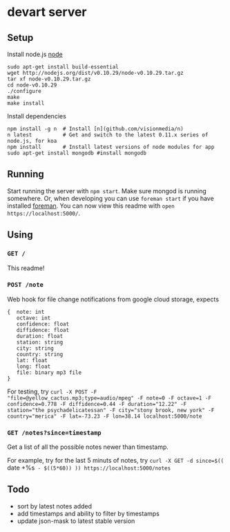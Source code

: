 devart server
=============

Setup
-----

Install node.js [node](nodejs.org)
```
sudo apt-get install build-essential
wget http://nodejs.org/dist/v0.10.29/node-v0.10.29.tar.gz
tar xf node-v0.10.29.tar.gz
cd node-v0.10.29
./configure
make
make install
```

Install dependencies
```
npm install -g n  # Install [n](github.com/visionmedia/n)
n latest          # Get and switch to the latest 0.11.x series of node.js, for koa
npm install       # Install latest versions of node modules for app
sudo apt-get install mongodb #install mongodb
```

Running
-------

Start running the server with `npm start`. Make sure mongod is running somewhere. Or, when developing you can use `foreman start` if you have installed [foreman](https://github.com/ddollar/foreman). You can now view this readme with `open https://localhost:5000/`.

Using
-----

### `GET /`

This readme!

### `POST /note`

Web hook for file change notifications from google cloud storage, expects

```
{  note: int
   octave: int
   confidence: float
   diffidence: float
   duration: float
   station: string
   city: string
   country: string
   lat: float
   long: float
   file: binary mp3 file
}
```

For testing, try `curl -X POST -F "file=@yellow_cactus.mp3;type=audio/mpeg" -F note=0 -F octave=1 -F confidence=0.778 -F diffidence=0.44 -F duration="12.22" -F station="the psychadelicatessan" -F city="stony brook, new york" -F country="merica" -F lat=-73.23 -F lon=38.14 localhost:5000/note`

### `GET /notes?since=timestamp`

Get a list of all the possible notes newer than timestamp.

For example, try for the last 5 minuts of notes, try `curl -X GET -d since=$(( `date +%s` - $((5*60)) )) https://localhost:5000/notes`

Todo
----

- sort by latest notes added
- add timestamps and ability to filter by timestamps
- update json-mask to latest stable version
